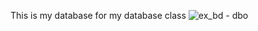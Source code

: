 This is my database for my database class 
![ex_bd - dbo](https://github.com/LucasMateus-2/DB-SQL-Server/assets/162446485/0be98881-bbb1-4134-b3bf-64b64a42c714)
